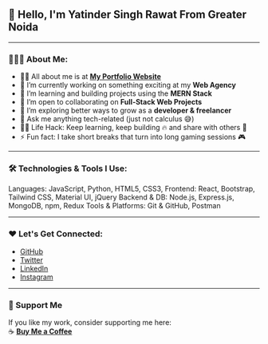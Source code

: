 ## 👋 Hello, I'm **Yatinder Singh Rawat** From Greater Noida

---

### 👨🏻‍💻 About Me:

- 🙋‍♂️ All about me is at [**My Portfolio Website**](https://yatinder.netlify.app/)  
- 🔭 I’m currently working on something exciting at my **Web Agency**
- 🌱 I’m learning and building projects using the **MERN Stack**
- 👯 I’m open to collaborating on **Full-Stack Web Projects**
- 🤔 I’m exploring better ways to grow as a **developer & freelancer**
- 💬 Ask me anything tech-related (just not calculus 😅)
- 👨‍💻 Life Hack: Keep learning, keep building 🔥 and share with others 🎉
- ⚡ Fun fact: I take short breaks that turn into long gaming sessions 🎮

---

### 🛠️ Technologies & Tools I Use:

Languages: JavaScript, Python, HTML5, CSS3, 
Frontend: React, Bootstrap, Tailwind CSS, Material UI, jQuery
Backend & DB: Node.js, Express.js, MongoDB, npm, Redux
Tools & Platforms: Git & GitHub, Postman


---

### ❤️ Let's Get Connected:

- [GitHub](https://github.com/yatin232/yatin23)
- [Twitter](https://x.com/YatinderRawat)
- [LinkedIn](https://www.linkedin.com/in/yatinder-singh-rawat-453182240/)
- [Instagram](https://www.instagram.com/the_rambhakt07/)

---

### 🤝 Support Me

If you like my work, consider supporting me here:  
☕ [**Buy Me a Coffee**](https://www.buymeacoffee.com/YOUR_USERNAME)
